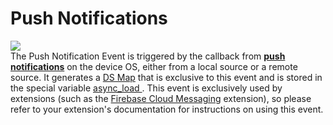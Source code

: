 # Push Notifications

  
![](https://gms.magecorn.com/Manual/assets/Images/Asset_Editors/Async_Push.png)  
The Push Notification Event is triggered by the callback from [**push
notifications**](../../../GameMaker_Language/GML_Reference/Asynchronous_Functions/Push_Notifications/Push_Notifications)
on the device OS, either from a local source or a remote source. It
generates a [DS
Map](../../../GameMaker_Language/GML_Reference/Data_Structures/DS_Maps/DS_Maps)
that is exclusive to this event and is stored in the special variable [
async_load
](../../../GameMaker_Language/GML_Overview/Variables/Builtin_Global_Variables/async_load)
. This event is exclusively used by extensions (such as the [Firebase
Cloud
Messaging](https://marketplace.yoyogames.com/assets/10451/firebase-cloud-messaging-ext)
extension), so please refer to your extension's documentation for
instructions on using this event.
